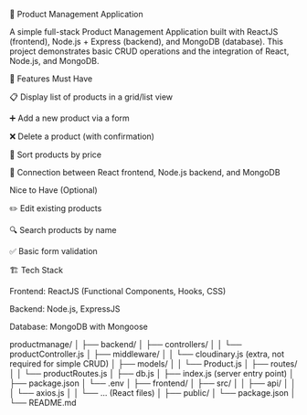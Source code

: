 🛒 Product Management Application

A simple full-stack Product Management Application built with ReactJS (frontend), Node.js + Express (backend), and MongoDB (database).
This project demonstrates basic CRUD operations and the integration of React, Node.js, and MongoDB.

🚀 Features
Must Have

📋 Display list of products in a grid/list view

➕ Add a new product via a form

❌ Delete a product (with confirmation)

🔀 Sort products by price

🔗 Connection between React frontend, Node.js backend, and MongoDB

Nice to Have (Optional)

✏️ Edit existing products

🔍 Search products by name

✅ Basic form validation

🏗️ Tech Stack

Frontend: ReactJS (Functional Components, Hooks, CSS)

Backend: Node.js, ExpressJS

Database: MongoDB with Mongoose

productmanage/
│
├── backend/
│   ├── controllers/
│   │   └── productController.js
│   ├── middleware/
│   │   └── cloudinary.js      (extra, not required for simple CRUD)
│   ├── models/
│   │   └── Product.js
│   ├── routes/
│   │   └── productRoutes.js
│   ├── db.js
│   ├── index.js              (server entry point)
│   ├── package.json
│   └── .env
│
├── frontend/
│   ├── src/
│   │   ├── api/
│   │   │   └── axios.js
│   │   └── ... (React files)
│   ├── public/
│   └── package.json
│
└── README.md

